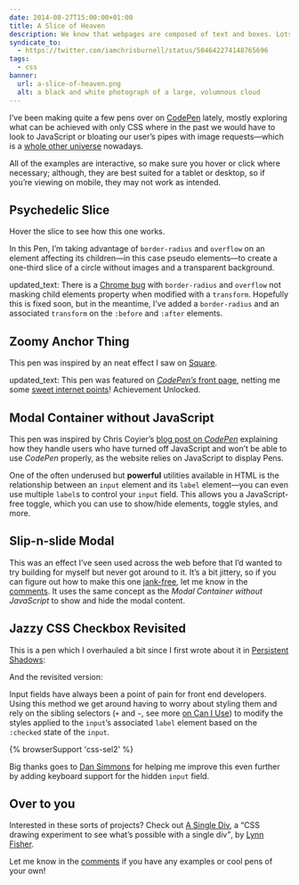 ```yaml
---
date: 2014-08-27T15:00:00+01:00
title: A Slice of Heaven
description: We know that webpages are composed of text and boxes. Lots and lots of boxes. But with the power and might of CSS3 we can do some fancy stuff that never used to be possible.
syndicate_to:
  - https://twitter.com/iamchrisburnell/status/504642274148765696
tags:
  - css
banner:
  url: a-slice-of-heaven.png
  alt: a black and white photograph of a large, volumnous cloud
---
```


I’ve been making quite a few pens over on [CodePen](https://codepen.io/) lately, mostly exploring what can be achieved with only CSS where in the past we would have to look to JavaScript or bloating our user’s pipes with image requests—which is a [whole other universe](http://www.w3.org/html/wg/drafts/html/master/embedded-content.html#the-picture-element "The Picture Element") nowadays.

All of the examples are interactive, so make sure you hover or click where necessary; although, they are best suited for a tablet or desktop, so if you’re viewing on mobile, they may not work as intended.

## Psychedelic Slice

Hover the slice to see how this one works.

<c-codepen slug="apogK"></c-codepen>

In this Pen, I’m taking advantage of `border-radius` and `overflow` on an element affecting its children—in this case pseudo elements—to create a one-third slice of a circle without images and a transparent background.

<div class="edit">
    updated_text: There is a <a href="https://code.google.com/p/chromium/issues/detail?id=157218" rel="external noopener">Chrome bug</a> with <code>border-radius</code> and <code>overflow</code> not masking child elements property when modified with a <code>transform</code>. Hopefully this is fixed soon, but in the meantime, I’ve added a <code>border-radius</code> and an associated <code>transform</code> on the <code>:before</code> and <code>:after</code> elements.
</div>

## Zoomy Anchor Thing

This pen was inspired by an neat effect I saw on [Square](https://squareup.com#verticals).

<c-codepen slug="lcEvB" height="350px"></c-codepen>

<div class="edit">
    updated_text: This pen was featured on <a href="https://ss.chrisburnell.com/2014-08-28_1411.png" title="ego boost manifested in PNG format" rel="me  external"><em>CodePen’s</em> front page</a>, netting me some <a href="https://codepen.io/chrisburnell/details/lcEvB/#stats" title="Stats for this pen" rel="external noopener">sweet internet points</a>! Achievement Unlocked.
</div>

## Modal Container without JavaScript

This pen was inspired by Chris Coyier’s [blog post on _CodePen_](https://codepen.io/chriscoyier/post/a-closeable-noscript-warning-modal "A Closeable Noscript Warning Modal") explaining how they handle users who have turned off JavaScript and won’t be able to use *CodePen* properly, as the website relies on JavaScript to display Pens.

<c-codepen slug="scyKF" height="350px"></c-codepen>

One of the often underused but **powerful** utilities available in HTML is the relationship between an `input` element and its `label` element—you can even use multiple `label`s to control your `input` field. This allows you a JavaScript-free toggle, which you can use to show/hide elements, toggle styles, and more.

## Slip-n-slide Modal

This was an effect I’ve seen used across the web before that I’d wanted to try building for myself but never got around to it. It’s a bit jittery, so if you can figure out how to make this one [jank-free](http://jankfree.org/ "Jank Free"), let me know in the [comments](#respond). It uses the same concept as the *Modal Container without JavaScript* to show and hide the modal content.

<c-codepen slug="sDBJk" height="630px"></c-codepen>

## Jazzy CSS Checkbox Revisited

This is a pen which I overhauled a bit since I first wrote about it in <a href="/article/persistent-shadows/">Persistent Shadows</a>:

<c-codepen slug="arouk" height="250px"></c-codepen>

And the revisited version:

<c-codepen slug="Cbiun" height="250px"></c-codepen>

Input fields have always been a point of pain for front end developers. Using this method we get around having to worry about styling them and rely on the sibling selectors (`+` and `~`, see more [on Can I Use](http://caniuse.com/#search=css-sel2 "Sibling Selectors")) to modify the styles applied to the `input`’s associated `label` element based on the `:checked` state of the `input`.

{% browserSupport 'css-sel2' %}

Big thanks goes to [Dan Simmons](https://twitter.com/dansimau "Dan Simmons on Twitter") for helping me improve this even further by adding keyboard support for the hidden `input` field.

## Over to you

Interested in these sorts of projects? Check out [A Single Div](https://a.singlediv.com/ "A Single Div"), a <q>CSS drawing experiment to see what’s possible with a single div</q>, by [Lynn Fisher](https://twitter.com/lynnandtonic "Lynn Fisher").

Let me know in the [comments](#respond) if you have any examples or cool pens of your own!
